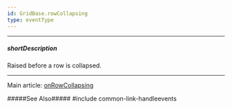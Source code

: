 ```yaml
---
id: GridBase.rowCollapsing
type: eventType
---
```

---
##### shortDescription
Raised before a row is collapsed.

---
Main article: [onRowCollapsing](/api-reference/10%20UI%20Components/GridBase/1%20Configuration/onRowCollapsing.md '{basewidgetpath}/Configuration/#onRowCollapsing')

#####See Also#####
#include common-link-handleevents